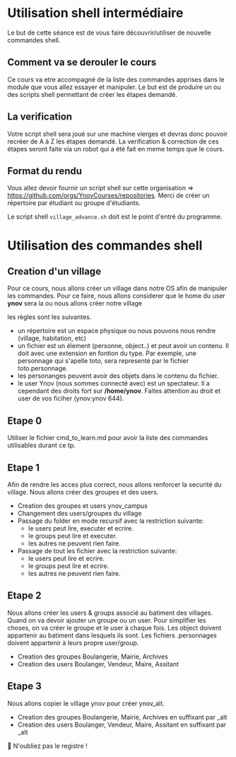#  Utilisation shell intermédiaire

Le but de cette séance est de vous faire découvrir/utiliser de nouvelle commandes shell.

## Comment va se derouler le cours

Ce cours va etre accompagné de la liste des commandes apprises dans le module que vous allez essayer et manipuler.
Le but est de produire un ou des scripts shell permettant de créer les étapes demandé.

## La verification

Votre script shell sera joué sur une machine vierges et devras donc pouvoir recréer de A à Z les étapes demandé.
La verification & correction de ces étapes seront faite via un robot qui a été fait en meme temps que le cours.

## Format du rendu

Vous allez devoir fournir un script shell sur cette organisation => https://github.com/orgs/YnovCourses/repositories.
Merci de créer un répertoire par étudiant ou groupe d'étudiants.

Le script shell `village_advance.sh` doit est le point d'entré du programme.

# Utilisation des commandes shell 

## Creation d'un village

Pour ce cours, nous allons créer un village dans notre OS afin de manipuler les commandes.
Pour ce faire, nous allons considerer que le home du user **ynov** sera la ou nous allons créer notre village

les règles sont les suivantes.

* un répertoire est un espace physique ou nous pouvons nous rendre (village, habitation, etc)
* un fichier est un élement (personne, object..) et peut avoir un contenu. Il doit avec une extension en fontion du type. Par exemple, une personnage qui s'apelle toto, sera representé par le fichier toto.personnage.
* les personanges peuvent avoir des objets dans le contenu du fichier.
* le user Ynov (nous sommes connecté avec) est un spectateur. Il a cependant des droits fort sur **/home/ynov**. Faites attention au droit et user de vos ficiher (ynov:ynov 644).
 

## Etape 0

Utiliser le fichier cmd_to_learn.md pour avoir la liste des commandes utilisables durant ce tp.

## Etape 1
Afin de rendre les acces plus correct, nous allons renforcer la securité du village. Nous allons créer des groupes et des users.

 - Creation des groupes et users ynov_campus
 - Changement des users/groupes du village
 - Passage du folder en mode recursif avec la restriction suivante:
   - le users peut lire, executer et ecrire.
   - le groups peut lire et executer.
   - les autres ne peuvent rien faire.
 - Passage de tout les fichier avec la restriction suivante:
   - le users peut lire et ecrire.
   - le groups peut lire et ecrire.
   - les autres ne peuvent rien faire.

## Etape 2
Nous allons créer les users & groups associé au batiment des villages. Quand on va devoir ajouter un groupe ou un user.
Pour simplifier les choses, on va créer le groupe et le user à chaque fois.
Les object doivent appartenir au batiment dans lesquels ils sont.
Les fichiers .personnages doivent appartenir à leurs propre user/group.

   - Creation des groupes Boulangerie, Mairie, Archives
   - Creation des users Boulanger, Vendeur, Maire, Assitant

## Etape 3
Nous allons copier le village ynov pour créer ynov_alt.

   - Creation des groupes Boulangerie, Mairie, Archives en suffixant par _alt
   - Creation des users Boulanger, Vendeur, Maire, Assitant en suffixant par _alt

🔑 N'oubliez pas le registre !